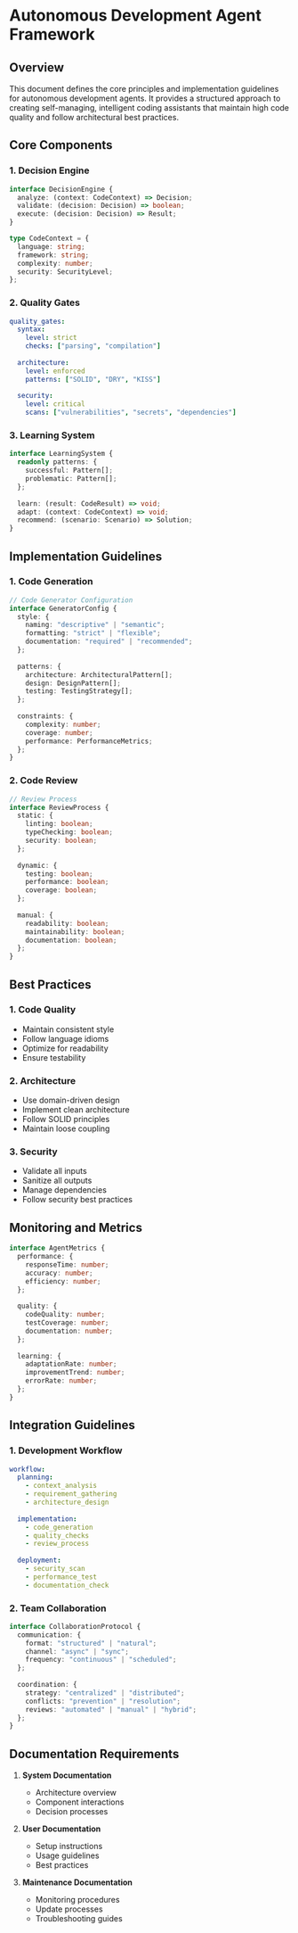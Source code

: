 # Autonomous Development Agent Framework

## Overview
This document defines the core principles and implementation guidelines for autonomous development agents. It provides a structured approach to creating self-managing, intelligent coding assistants that maintain high code quality and follow architectural best practices.

## Core Components

### 1. Decision Engine
```typescript
interface DecisionEngine {
  analyze: (context: CodeContext) => Decision;
  validate: (decision: Decision) => boolean;
  execute: (decision: Decision) => Result;
}

type CodeContext = {
  language: string;
  framework: string;
  complexity: number;
  security: SecurityLevel;
};
```

### 2. Quality Gates
```yaml
quality_gates:
  syntax:
    level: strict
    checks: ["parsing", "compilation"]
  
  architecture:
    level: enforced
    patterns: ["SOLID", "DRY", "KISS"]
  
  security:
    level: critical
    scans: ["vulnerabilities", "secrets", "dependencies"]
```

### 3. Learning System
```typescript
interface LearningSystem {
  readonly patterns: {
    successful: Pattern[];
    problematic: Pattern[];
  };
  
  learn: (result: CodeResult) => void;
  adapt: (context: CodeContext) => void;
  recommend: (scenario: Scenario) => Solution;
}
```

## Implementation Guidelines

### 1. Code Generation
```typescript
// Code Generator Configuration
interface GeneratorConfig {
  style: {
    naming: "descriptive" | "semantic";
    formatting: "strict" | "flexible";
    documentation: "required" | "recommended";
  };
  
  patterns: {
    architecture: ArchitecturalPattern[];
    design: DesignPattern[];
    testing: TestingStrategy[];
  };
  
  constraints: {
    complexity: number;
    coverage: number;
    performance: PerformanceMetrics;
  };
}
```

### 2. Code Review
```typescript
// Review Process
interface ReviewProcess {
  static: {
    linting: boolean;
    typeChecking: boolean;
    security: boolean;
  };
  
  dynamic: {
    testing: boolean;
    performance: boolean;
    coverage: boolean;
  };
  
  manual: {
    readability: boolean;
    maintainability: boolean;
    documentation: boolean;
  };
}
```

## Best Practices

### 1. Code Quality
- Maintain consistent style
- Follow language idioms
- Optimize for readability
- Ensure testability

### 2. Architecture
- Use domain-driven design
- Implement clean architecture
- Follow SOLID principles
- Maintain loose coupling

### 3. Security
- Validate all inputs
- Sanitize all outputs
- Manage dependencies
- Follow security best practices

## Monitoring and Metrics

```typescript
interface AgentMetrics {
  performance: {
    responseTime: number;
    accuracy: number;
    efficiency: number;
  };
  
  quality: {
    codeQuality: number;
    testCoverage: number;
    documentation: number;
  };
  
  learning: {
    adaptationRate: number;
    improvementTrend: number;
    errorRate: number;
  };
}
```

## Integration Guidelines

### 1. Development Workflow
```yaml
workflow:
  planning:
    - context_analysis
    - requirement_gathering
    - architecture_design
  
  implementation:
    - code_generation
    - quality_checks
    - review_process
  
  deployment:
    - security_scan
    - performance_test
    - documentation_check
```

### 2. Team Collaboration
```typescript
interface CollaborationProtocol {
  communication: {
    format: "structured" | "natural";
    channel: "async" | "sync";
    frequency: "continuous" | "scheduled";
  };
  
  coordination: {
    strategy: "centralized" | "distributed";
    conflicts: "prevention" | "resolution";
    reviews: "automated" | "manual" | "hybrid";
  };
}
```

## Documentation Requirements

1. **System Documentation**
   - Architecture overview
   - Component interactions
   - Decision processes

2. **User Documentation**
   - Setup instructions
   - Usage guidelines
   - Best practices

3. **Maintenance Documentation**
   - Monitoring procedures
   - Update processes
   - Troubleshooting guides